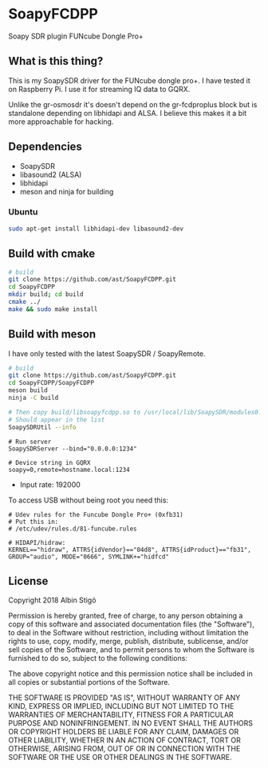 # SoapyFCDPP

Soapy SDR plugin FUNcube Dongle Pro+

## What is this thing?

This is my SoapySDR driver for the FUNcube dongle pro+. I have tested it on Raspberry Pi. I use it for streaming IQ data to GQRX.

Unlike the gr-osmosdr it's doesn't depend on the gr-fcdproplus block but is standalone depending on libhidapi and ALSA. I believe this makes it a bit more approachable for hacking.

## Dependencies

* SoapySDR
* libasound2 (ALSA)
* libhidapi
* meson and ninja for building

### Ubuntu

```bash
sudo apt-get install libhidapi-dev libasound2-dev
```

## Build with cmake

```bash
# build
git clone https://github.com/ast/SoapyFCDPP.git
cd SoapyFCDPP
mkdir build; cd build
cmake ../
make && sudo make install
```

## Build with meson

I have only tested with the latest SoapySDR / SoapyRemote.

```bash
# build
git clone https://github.com/ast/SoapyFCDPP.git
cd SoapyFCDPP/SoapyFCDPP
meson build
ninja -C build

# Then copy build/libsoapyfcdpp.so to /usr/local/lib/SoapySDR/modules0.7
# Should appear in the list
SoapySDRUtil --info
```

```
# Run server
SoapySDRServer --bind="0.0.0.0:1234"

# Device string in GQRX
soapy=0,remote=hostname.local:1234

```

* Input rate: 192000

To access USB without being root you need this:

```
# Udev rules for the Funcube Dongle Pro+ (0xfb31)
# Put this in:
# /etc/udev/rules.d/81-funcube.rules

# HIDAPI/hidraw:
KERNEL=="hidraw", ATTRS{idVendor}=="04d8", ATTRS{idProduct}=="fb31", GROUP="audio", MODE="0666", SYMLINK+="hidfcd"
```

## License

Copyright 2018 Albin Stigö

Permission is hereby granted, free of charge, to any person obtaining a copy of this software and associated documentation files (the "Software"), to deal in the Software without restriction, including without limitation the rights to use, copy, modify, merge, publish, distribute, sublicense, and/or sell copies of the Software, and to permit persons to whom the Software is furnished to do so, subject to the following conditions:

The above copyright notice and this permission notice shall be included in all copies or substantial portions of the Software.

THE SOFTWARE IS PROVIDED "AS IS", WITHOUT WARRANTY OF ANY KIND, EXPRESS OR IMPLIED, INCLUDING BUT NOT LIMITED TO THE WARRANTIES OF MERCHANTABILITY, FITNESS FOR A PARTICULAR PURPOSE AND NONINFRINGEMENT. IN NO EVENT SHALL THE AUTHORS OR COPYRIGHT HOLDERS BE LIABLE FOR ANY CLAIM, DAMAGES OR OTHER LIABILITY, WHETHER IN AN ACTION OF CONTRACT, TORT OR OTHERWISE, ARISING FROM, OUT OF OR IN CONNECTION WITH THE SOFTWARE OR THE USE OR OTHER DEALINGS IN THE SOFTWARE.

